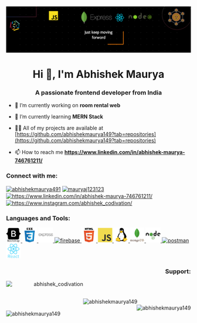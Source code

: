 ![logo](https://github.com/abhishekmaurya149/-abhishekmaurya149/blob/main/LinkedIn%20Background%20Photo.png)
<h1 align="center">Hi 👋, I'm Abhishek Maurya</h1>
<h3 align="center">A passionate frontend developer from India</h3>

- 🔭 I’m currently working on **room rental web**

- 🌱 I’m currently learning **MERN Stack**

- 👨‍💻 All of my projects are available at [https://github.com/abhishekmaurya149?tab=repositories](https://github.com/abhishekmaurya149?tab=repositories)

- 📫 How to reach me **https://www.linkedin.com/in/abhishek-maurya-746761211/**

<h3 align="left">Connect with me:</h3>
<p align="left">
<a href="https://codepen.io/abhishekmaurya491" target="blank"><img align="center" src="https://raw.githubusercontent.com/rahuldkjain/github-profile-readme-generator/master/src/images/icons/Social/codepen.svg" alt="abhishekmaurya491" height="30" width="40" /></a>
<a href="https://twitter.com/mauryaj123123" target="blank"><img align="center" src="https://raw.githubusercontent.com/rahuldkjain/github-profile-readme-generator/master/src/images/icons/Social/twitter.svg" alt="mauryaj123123" height="30" width="40" /></a>
<a href="https://linkedin.com/in/https://www.linkedin.com/in/abhishek-maurya-746761211/" target="blank"><img align="center" src="https://raw.githubusercontent.com/rahuldkjain/github-profile-readme-generator/master/src/images/icons/Social/linked-in-alt.svg" alt="https://www.linkedin.com/in/abhishek-maurya-746761211/" height="30" width="40" /></a>
<a href="https://instagram.com/https://www.instagram.com/abhishek_codivation/" target="blank"><img align="center" src="https://raw.githubusercontent.com/rahuldkjain/github-profile-readme-generator/master/src/images/icons/Social/instagram.svg" alt="https://www.instagram.com/abhishek_codivation/" height="30" width="40" /></a>
</p>

<h3 align="left">Languages and Tools:</h3>
<p align="left"> <a href="https://getbootstrap.com" target="_blank" rel="noreferrer"> <img src="https://raw.githubusercontent.com/devicons/devicon/master/icons/bootstrap/bootstrap-plain-wordmark.svg" alt="bootstrap" width="40" height="40"/> </a> <a href="https://www.w3schools.com/css/" target="_blank" rel="noreferrer"> <img src="https://raw.githubusercontent.com/devicons/devicon/master/icons/css3/css3-original-wordmark.svg" alt="css3" width="40" height="40"/> </a> <a href="https://expressjs.com" target="_blank" rel="noreferrer"> <img src="https://raw.githubusercontent.com/devicons/devicon/master/icons/express/express-original-wordmark.svg" alt="express" width="40" height="40"/> </a> <a href="https://firebase.google.com/" target="_blank" rel="noreferrer"> <img src="https://www.vectorlogo.zone/logos/firebase/firebase-icon.svg" alt="firebase" width="40" height="40"/> </a> <a href="https://www.w3.org/html/" target="_blank" rel="noreferrer"> <img src="https://raw.githubusercontent.com/devicons/devicon/master/icons/html5/html5-original-wordmark.svg" alt="html5" width="40" height="40"/> </a> <a href="https://developer.mozilla.org/en-US/docs/Web/JavaScript" target="_blank" rel="noreferrer"> <img src="https://raw.githubusercontent.com/devicons/devicon/master/icons/javascript/javascript-original.svg" alt="javascript" width="40" height="40"/> </a> <a href="https://www.linux.org/" target="_blank" rel="noreferrer"> <img src="https://raw.githubusercontent.com/devicons/devicon/master/icons/linux/linux-original.svg" alt="linux" width="40" height="40"/> </a> <a href="https://www.mongodb.com/" target="_blank" rel="noreferrer"> <img src="https://raw.githubusercontent.com/devicons/devicon/master/icons/mongodb/mongodb-original-wordmark.svg" alt="mongodb" width="40" height="40"/> </a> <a href="https://nodejs.org" target="_blank" rel="noreferrer"> <img src="https://raw.githubusercontent.com/devicons/devicon/master/icons/nodejs/nodejs-original-wordmark.svg" alt="nodejs" width="40" height="40"/> </a> <a href="https://postman.com" target="_blank" rel="noreferrer"> <img src="https://www.vectorlogo.zone/logos/getpostman/getpostman-icon.svg" alt="postman" width="40" height="40"/> </a> <a href="https://reactjs.org/" target="_blank" rel="noreferrer"> <img src="https://raw.githubusercontent.com/devicons/devicon/master/icons/react/react-original-wordmark.svg" alt="react" width="40" height="40"/> </a> </p>

<h3 align="right">Support:</h3>
<p align="right"><a href="https://ko-fi.com/abhishek_codivation"> <img align="left" src="https://cdn.ko-fi.com/cdn/kofi3.png?v=3" height="50" width="210" alt="abhishek_codivation" /></a></p><br><br>

<p><img align="left" src="https://github-readme-stats.vercel.app/api/top-langs?username=abhishekmaurya149&show_icons=true&locale=en&layout=compact" alt="abhishekmaurya149" /></p>

<p>&nbsp;<img align="right" src="https://github-readme-stats.vercel.app/api?username=abhishekmaurya149&show_icons=true&locale=en" alt="abhishekmaurya149" /></p>

<p><img align="center" src="https://github-readme-streak-stats.herokuapp.com/?user=abhishekmaurya149&" alt="abhishekmaurya149" /></p>
